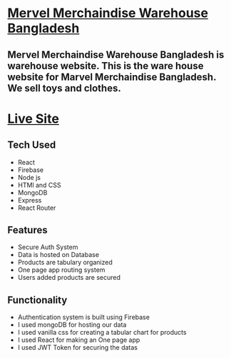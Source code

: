 # [Mervel Merchaindise Warehouse Bangladesh](https://programminghero-assignment-11.web.app/)

## Mervel Merchaindise Warehouse Bangladesh is warehouse website. This is the ware house website for Marvel Merchaindise Bangladesh. We sell toys and clothes.

# [Live Site](https://programminghero-assignment-11.web.app/)

## Tech Used
* React
* Firebase
* Node js
* HTMl and CSS
* MongoDB
* Express
* React Router

## Features
* Secure Auth System
* Data is hosted on Database
* Products are tabulary organized
* One page app routing system
* Users added products are secured

## Functionality
* Authentication system is built using Firebase
* I used mongoDB for hosting our data
* I used vanilla css for creating a tabular chart for products
* I used React for making an One page app
* I used JWT Token for securing the datas
